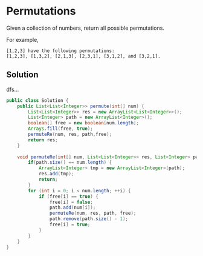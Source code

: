 # Permutations

Given a collection of numbers, return all possible permutations.

For example,

    [1,2,3] have the following permutations:
    [1,2,3], [1,3,2], [2,1,3], [2,3,1], [3,1,2], and [3,2,1].
    
## Solution

dfs...

```java
public class Solution {
    public List<List<Integer>> permute(int[] num) {
        List<List<Integer>> res = new ArrayList<List<Integer>>();
        List<Integer> path = new ArrayList<Integer>();
        boolean[] free = new boolean[num.length];
        Arrays.fill(free, true);
        permuteRe(num, res, path,free);
        return res;
    }
    
    void permuteRe(int[] num, List<List<Integer>> res, List<Integer> path, boolean[] free) {
        if(path.size() == num.length) {
            ArrayList<Integer> tmp = new ArrayList<Integer>(path);
            res.add(tmp);
            return;
        }
        for (int i = 0; i < num.length; ++i) {
            if (free[i] == true) {
                free[i] = false;
                path.add(num[i]);
                permuteRe(num, res, path, free);
                path.remove(path.size() - 1);
                free[i] = true;
            }
        }
    }
}
```